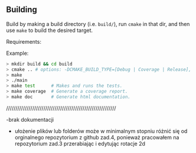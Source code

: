 
## Building

Build by making a build directory (i.e. `build/`), run `cmake` in that dir, and then use `make` to build the desired target.

Requirements: 

Example:

``` bash
> mkdir build && cd build
> cmake .. # options: -DCMAKE_BUILD_TYPE=[Debug | Coverage | Release], Debug is default
> make
> ./main
> make test      # Makes and runs the tests.
> make coverage  # Generate a coverage report.
> make doc       # Generate html documentation.
```
///////////////////////////////////////////////////////////

-brak dokumentacji
- ułożenie plików lub folderów może w minimalnym stopniu różnić się od orginalnego repozytorium z github zad.4, ponieważ pracowałem na repozytorium zad.3 przerabiając i edytując rotacje 2d
